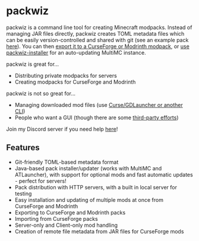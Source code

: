 # packwiz

packwiz is a command line tool for creating Minecraft modpacks. Instead of managing JAR files directly, packwiz creates TOML metadata files which can be easily version-controlled and shared with git (see an example pack [here](https://github.com/packwiz/packwiz-example-pack)). You can then [export it to a CurseForge or Modrinth modpack](tutorials/hosting/curseforge.md), or [use packwiz-installer](tutorials/installing/packwiz-installer.md) for an auto-updating MultiMC instance.

packwiz is great for...

- Distributing private modpacks for servers
- Creating modpacks for CurseForge and Modrinth

packwiz is not so great for...

- Managing downloaded mod files (use [Curse/GDLauncher or another CLI](https://gist.github.com/comp500/13ae6f058221196077fb19953ac608c7))
- People who want a GUI (though there are some [third-party efforts](https://github.com/ExoPlant/packwiz-gui))

Join my Discord server if you need help [here](https://discord.gg/Csh8zbbhCt)!

## Features

- Git-friendly TOML-based metadata format
- Java-based pack installer/updater (works with MultiMC and ATLauncher), with support for optional mods and fast automatic updates - perfect for servers!
- Pack distribution with HTTP servers, with a built in local server for testing
- Easy installation and updating of multiple mods at once from CurseForge and Modrinth
- Exporting to CurseForge and Modrinth packs
- Importing from CurseForge packs
- Server-only and Client-only mod handling
- Creation of remote file metadata from JAR files for CurseForge mods
